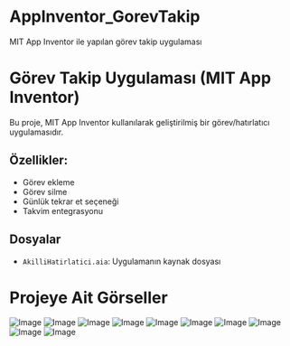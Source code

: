 # AppInventor_GorevTakip
MIT App Inventor ile yapılan görev takip uygulaması


# Görev Takip Uygulaması (MIT App Inventor)

Bu proje, MIT App Inventor kullanılarak geliştirilmiş bir görev/hatırlatıcı uygulamasıdır.

## Özellikler:
- Görev ekleme
- Görev silme
- Günlük tekrar et seçeneği
- Takvim entegrasyonu

## Dosyalar
- `AkilliHatirlatici.aia`: Uygulamanın kaynak dosyası

# Projeye Ait Görseller


![Image](https://github.com/user-attachments/assets/442618ed-5321-4589-8f59-8dda5f56bd63)
![Image](https://github.com/user-attachments/assets/687180da-8d0d-4b10-b80e-a5836d2b5254)
![Image](https://github.com/user-attachments/assets/c6038fdb-8f8f-4896-8254-2ebce8683124)
![Image](https://github.com/user-attachments/assets/8f75f1b1-bd05-4f39-8a88-4ac2423d1e30)
![Image](https://github.com/user-attachments/assets/324db183-d4e2-4080-ac6b-f4d88df29dec)
![Image](https://github.com/user-attachments/assets/8ab49b45-e53d-4080-89be-c46343c4b49b)
![Image](https://github.com/user-attachments/assets/dfdeb73b-e98d-4e79-b7a9-fd179c8bc672)
![Image](https://github.com/user-attachments/assets/c6ceb28d-1f14-440d-a80f-728b42332891)
![Image](https://github.com/user-attachments/assets/bda5d5b1-ab59-405d-b278-90bc208eaa4d)
![Image](https://github.com/user-attachments/assets/f187ddee-db3b-4834-bb95-7bbb69a1f936)
